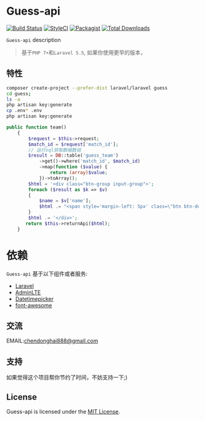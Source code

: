 # Guess-api

[![Build Status](https://travis-ci.org/z-song/Guess-api.svg?branch=master)](https://travis-ci.org/z-song/Guess-api)
[![StyleCI](https://styleci.io/repos/48796179/shield)](https://styleci.io/repos/48796179)
[![Packagist](https://img.shields.io/packagist/l/encore/Guess-api.svg?maxAge=2592000)](https://packagist.org/packages/encore/Guess-api)
[![Total Downloads](https://img.shields.io/packagist/dt/encore/Guess-api.svg?style=flat-square)](https://packagist.org/packages/encore/Guess-api)

`Guess-api` description

> 基于`PHP 7+`和`Laravel 5.5`, 如果你使用更早的版本，

## 特性
```bash
composer create-project --prefer-dist laravel/laravel guess
cd guess;
ls -a
php artisan key:generate
cp .env* .env
php artisan key:generate
```
```php
public function team()
    {
        $request = $this->request;
        $match_id = $request['match_id'];
        // 运行sql获取数据数组
        $result = DB::table('guess_team')
            ->get()->where('match_id', $match_id)
            ->map(function ($value) {
                return (array)$value;
            })->toArray();
        $html = '<div class="btn-group input-group">';
        foreach ($result as $k => $v)
        {
            $name = $v['name'];
            $html .= "<span style='margin-left: 5px' class=\"btn btn-default btn-sm\" type=\"button\">$name</span>";
        }
        $html .= '</div>';
       return $this->returnApi($html);
    }
```

# 依赖

`Guess-api` 基于以下组件或者服务:

+ [Laravel](https://laravel.com/)
+ [AdminLTE](https://almsaeedstudio.com/)
+ [Datetimepicker](http://eonasdan.github.io/bootstrap-datetimepicker/)
+ [font-awesome](http://fontawesome.io)

## 交流

EMAIL:chendonghai888@gmail.com



## 支持

如果觉得这个项目帮你节约了时间，不妨支持一下;)

## License

Guess-api is licensed under the [MIT License](LICENSE).